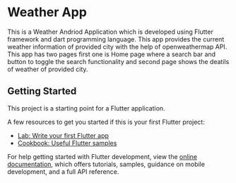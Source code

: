 # Weather App 

This is a Weather Andriod Application which is developed using Flutter framework and dart programming language. This app provides the current weather information of provided city with the help of openweathermap API.
This app has two pages first one is Home page where a search bar and button to toggle the search functionality and second page shows the deatils of weather of provided city.

## Getting Started

This project is a starting point for a Flutter application.

A few resources to get you started if this is your first Flutter project:

- [Lab: Write your first Flutter app](https://docs.flutter.dev/get-started/codelab)
- [Cookbook: Useful Flutter samples](https://docs.flutter.dev/cookbook)

For help getting started with Flutter development, view the
[online documentation](https://docs.flutter.dev/), which offers tutorials,
samples, guidance on mobile development, and a full API reference.

